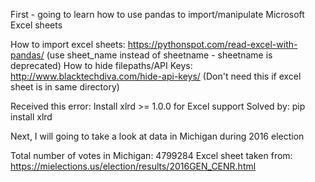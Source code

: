 First - going to learn how to use pandas to import/manipulate Microsoft Excel sheets

How to import excel sheets: https://pythonspot.com/read-excel-with-pandas/ (use sheet_name instead of sheetname - sheetname is deprecated)
How to hide filepaths/API Keys: http://www.blacktechdiva.com/hide-api-keys/ (Don't need this if excel sheet is in same directory)	

Received this error:  Install xlrd >= 1.0.0 for Excel support
Solved by: pip install xlrd
	
Next, I will going to take a look at data in Michigan during 2016 election

Total number of votes in Michigan: 4799284
Excel sheet taken from: https://mielections.us/election/results/2016GEN_CENR.html
 
